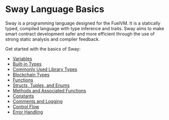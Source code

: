 # Sway Language Basics

Sway is a programming language designed for the FuelVM. It is a statically typed, compiled language with type inference and traits. Sway aims to make smart contract development safer and more efficient through the use of strong static analysis and compiler feedback.

Get started with the basics of Sway:

- [Variables](./variables.md)
- [Built-in Types](./built_in_types.md)
- [Commonly Used Library Types](./commonly_used_library_types.md)
- [Blockchain Types](./blockchain_types.md)
- [Functions](./functions.md)
- [Structs, Tuples, and Enums](./structs_tuples_and_enums.md)
- [Methods and Associated Functions](./methods_and_associated_functions.md)
- [Constants](./constants.md)
- [Comments and Logging](./comments_and_logging.md)
- [Control Flow](./control_flow.md)
- [Error Handling](./error_handling.md)

